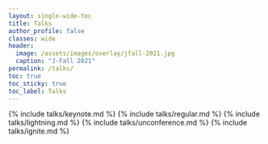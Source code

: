 ```yaml
---
layout: single-wide-toc
title: Talks
author_profile: false
classes: wide
header:
  image: /assets/images/overlay/jfall-2021.jpg
  caption: "J-Fall 2021"
permalink: /talks/
toc: true
toc_sticky: true
toc_label: Talks
---
```


{% include talks/keynote.md %}
{% include talks/regular.md %}
{% include talks/lightning.md %}
{% include talks/unconference.md %}
{% include talks/ignite.md %}
